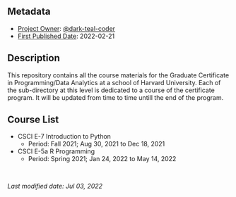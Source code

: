 <!-- This is the current repository's README file. -->

## Metadata

- <ins>Project Owner</ins>: [@dark-teal-coder](github.com/dark-teal-coder)
- <ins>First Published Date</ins>: 2022-02-21

## Description 

This repository contains all the course materials for the Graduate Certificate in Programming/Data Analytics at a school of Harvard University. Each of the sub-directory at this level is dedicated to a course of the certificate program. It will be updated from time to time untill the end of the program. 

## Course List  

- CSCI E-7 Introduction to Python 
  - Period: Fall 2021; Aug 30, 2021 to Dec 18, 2021 
- CSCI E-5a R Programming 
  - Period: Spring 2021; Jan 24, 2022 to May 14, 2022

<br />

*Last modified date: Jul 03, 2022*
